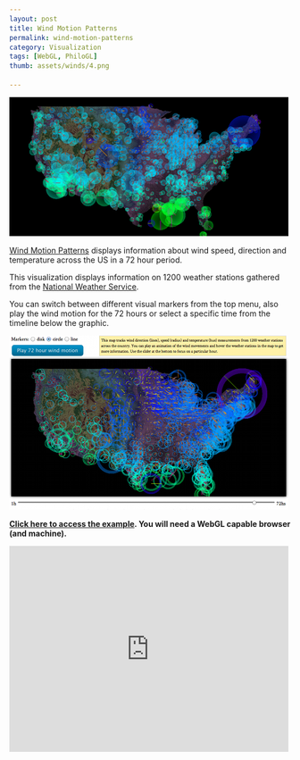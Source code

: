 ```yaml
---
layout: post
title: Wind Motion Patterns
permalink: wind-motion-patterns
category: Visualization
tags: [WebGL, PhiloGL]
thumb: assets/winds/4.png

---
```


![PhiloGL Wind Motion Patterns](/assets/winds/4.png)

[Wind Motion Patterns](http://www.senchalabs.org/philogl/PhiloGL/examples/winds/) displays
information about wind speed, direction and temperature across the US in
a 72 hour period.

This visualization displays information on 1200 weather stations gathered from
the [National Weather Service](http://www.nws.noaa.gov/climate/).

You can switch between different visual markers from the top menu, also
play the wind motion for the 72 hours or select a specific time from the
timeline below the graphic.

![Markers](/assets/winds/3.png)

**[Click here to access the example](http://senchalabs.github.com/philogl/PhiloGL/examples/winds/). You will need a WebGL capable
browser (and machine).**

<iframe width="500" height="369" src="http://www.youtube.com/embed/5HOuF6otV9E?rel=0" frameborder="0">
</iframe>

